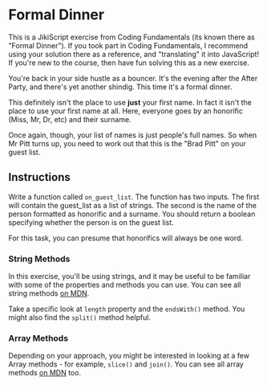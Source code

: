 # Formal Dinner

This is a JikiScript exercise from Coding Fundamentals (its known there as "Formal Dinner"). If you took part in Coding Fundamentals, I recommend using your solution there as a reference, and "translating" it into JavaScript! If you're new to the course, then have fun solving this as a new exercise.

You're back in your side hustle as a bouncer.
It's the evening after the After Party, and there's yet another shindig.
This time it's a formal dinner.

This definitely isn't the place to use **just** your first name.
In fact it isn't the place to use your first name at all.
Here, everyone goes by an honorific (Miss, Mr, Dr, etc) and their surname.

Once again, though, your list of names is just people's full names.
So when Mr Pitt turns up, you need to work out that this is the "Brad Pitt" on your guest list.

## Instructions

Write a function called `on_guest_list`.
The function has two inputs.
The first will contain the guest_list as a list of strings.
The second is the name of the person formatted as honorific and a surname.
You should return a boolean specifying whether the person is on the guest list.

For this task, you can presume that honorifics will always be one word.

### String Methods

In this exercise, you'll be using strings, and it may be useful to be familiar with some of the properties and methods you can use.
You can see all string methods [on MDN](https://developer.mozilla.org/en-US/docs/Web/JavaScript/Reference/Global_Objects/String).

Take a specific look at `length` property and the `endsWith()` method. You might also find the `split()` method helpful.

### Array Methods

Depending on your approach, you might be interested in looking at a few Array methods - for example, `slice()` and `join()`.
You can see all array methods [on MDN](https://developer.mozilla.org/en-US/docs/Web/JavaScript/Reference/Global_Objects/Array) too.
